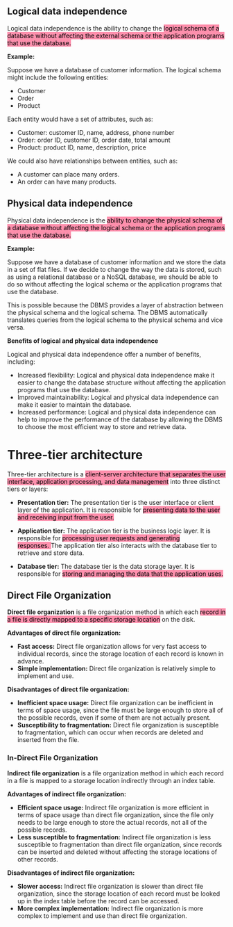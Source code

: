## **Logical data independence**

Logical data independence is the ability to change the <mark style="background: #FF5582A6;">logical schema of a database without affecting the external schema or the application programs that use the database.</mark>

**Example:**

Suppose we have a database of customer information. The logical schema might include the following entities:

- Customer
- Order
- Product

Each entity would have a set of attributes, such as:

- Customer: customer ID, name, address, phone number
- Order: order ID, customer ID, order date, total amount
- Product: product ID, name, description, price

We could also have relationships between entities, such as:

- A customer can place many orders.
- An order can have many products.

## **Physical data independence**

Physical data independence is the <mark style="background: #FF5582A6;">ability to change the physical schema of a database without affecting the logical schema or the application programs that use the database.</mark> 

**Example:**

Suppose we have a database of customer information and we store the data in a set of flat files. If we decide to change the way the data is stored, such as using a relational database or a NoSQL database, we should be able to do so without affecting the logical schema or the application programs that use the database.

This is possible because the DBMS provides a layer of abstraction between the physical schema and the logical schema. The DBMS automatically translates queries from the logical schema to the physical schema and vice versa.

**Benefits of logical and physical data independence**

Logical and physical data independence offer a number of benefits, including:

- Increased flexibility: Logical and physical data independence make it easier to change the database structure without affecting the application programs that use the database.
- Improved maintainability: Logical and physical data independence can make it easier to maintain the database.
- Increased performance: Logical and physical data independence can help to improve the performance of the database by allowing the DBMS to choose the most efficient way to store and retrieve data.


# Three-tier architecture

Three-tier architecture is a <mark style="background: #FF5582A6;">client-server architecture that separates the user interface, application processing, and data management</mark> into three distinct tiers or layers:

- **Presentation tier:** The presentation tier is the user interface or client layer of the application. It is responsible for <mark style="background: #FF5582A6;">presenting data to the user and receiving input from the user.</mark>
  
- **Application tier:** The application tier is the business logic layer. It is responsible for <mark style="background: #FF5582A6;">processing user requests and generating responses. </mark>The application tier also interacts with the database tier to retrieve and store data.
  
- **Database tier:** The database tier is the data storage layer. It is responsible for <mark style="background: #FF5582A6;">storing and managing the data that the application uses.</mark>


## Direct File Organization
**Direct file organization** is a file organization method in which each <mark style="background: #FF5582A6;">record in a file is directly mapped to a specific storage location</mark> on the disk.

**Advantages of direct file organization:**

- **Fast access:** Direct file organization allows for very fast access to individual records, since the storage location of each record is known in advance.
- **Simple implementation:** Direct file organization is relatively simple to implement and use.

**Disadvantages of direct file organization:**

- **Inefficient space usage:** Direct file organization can be inefficient in terms of space usage, since the file must be large enough to store all of the possible records, even if some of them are not actually present.
- **Susceptibility to fragmentation:** Direct file organization is susceptible to fragmentation, which can occur when records are deleted and inserted from the file.


### In-Direct File Organization
**Indirect file organization** is a file organization method in which each record in a file is mapped to a storage location indirectly through an index table.

**Advantages of indirect file organization:**

- **Efficient space usage:** Indirect file organization is more efficient in terms of space usage than direct file organization, since the file only needs to be large enough to store the actual records, not all of the possible records.
- **Less susceptible to fragmentation:** Indirect file organization is less susceptible to fragmentation than direct file organization, since records can be inserted and deleted without affecting the storage locations of other records.

**Disadvantages of indirect file organization:**

- **Slower access:** Indirect file organization is slower than direct file organization, since the storage location of each record must be looked up in the index table before the record can be accessed.
- **More complex implementation:** Indirect file organization is more complex to implement and use than direct file organization.